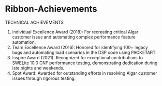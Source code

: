 # Ribbon-Achievements

TECHNICAL ACHIEVEMENTS
1. Individual Excellence Award (2018): For recreating critical Algar customer issue and automating complex performance feature automation. 
2. Team Excellence Award (2016): Honored for identifying 100+ legacy bugs and automating load scenarios in the DSP code using PACKETART. 
3. Inspire Award (2021): Recognized for exceptional contributions to SWELite 10.0 CNF performance testing, demonstrating dedication during late nights and weekends. 
4. Spot Award: Awarded for outstanding efforts in resolving Algar customer issues through rigorous testing. 
